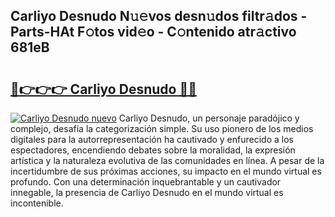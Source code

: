 ## Carliyo Desnudo N𝚞𝚎vos desn𝚞dos filtr𝚊dos - Parts-HAt F𝚘tos vid𝚎o - C𝚘ntenido atr𝚊ctivo 681eB

# <h2><a href="http://mb7rkks.tromn.icu/?c=Carliyo+Desnudo">🔗👉👉👉 Carliyo Desnudo 🔗🔗</a></h2>

[![Carliyo Desnudo nuevo](https://i.imgur.com/pEAQMta.gif)](http://mb7rkks.tromn.icu/?c=Carliyo+Desnudo)
Carliyo Desnudo, un personaje paradójico y complejo, desafía la categorización simple. Su uso pionero de los medios digitales para la autorrepresentación ha cautivado y enfurecido a los espectadores, encendiendo debates sobre la moralidad, la expresión artística y la naturaleza evolutiva de las comunidades en línea. A pesar de la incertidumbre de sus próximas acciones, su impacto en el mundo virtual es profundo. Con una determinación inquebrantable y un cautivador innegable, la presencia de Carliyo Desnudo en el mundo virtual es incontenible.
